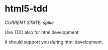 html5-tdd
=========

_CURRENT STATE: spike_

Use TDD also for html development

It should support you during html development.
